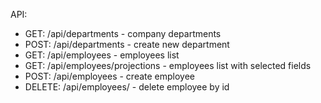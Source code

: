 API:

- GET: /api/departments - company departments
- POST:  /api/departments - create new department
- GET: /api/employees - employees list
- GET: /api/employees/projections - employees list with selected fields
- POST: /api/employees - create employee
- DELETE: /api/employees/<id> - delete employee by id
